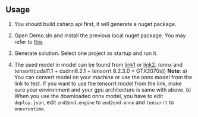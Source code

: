 ## Usage

1) You should build csharp api first, it will generate a nuget package.

2) Open Demo.sln and install the previous local nuget package. You may refer to [this](https://stackoverflow.com/a/55167481)

3) Generate solution. Select one project as startup and run it.

4) The used model in model can be found from [link1](https://1drv.ms/u/s!Aqis6w3rjKXSh2dXZ5OqbZIZSu9P?e=nefSdY) or [link2](https://pan.baidu.com/s/1VJkLo2oqHos6ZWDT7xamFg?pwd=STAR).
(onnx and tensort(cuda11.1 + cudnn8.2.1 + tensorrt 8.2.3.0 + GTX2070s))
**Note**:
  a) You can convert model on your machine or use the onnx model from the link to test. If you want to use the tensorrt model from the link, make sure your environment and your gpu architecture is same with above.
  b) When you use the downloaded onnx model, you have to edit `deploy.json`, edit `end2end.engine` to `end2end.onnx` and `tensorrt` to `onnxruntime`.

